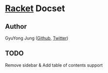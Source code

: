 [Racket](http://racket-lang.org/) Docset
========================================

Author
------
GyuYong Jung ([Github](https://github.com/Ephemera), [Twitter](https://twitter.com/Obliviscence))

TODO
----
Remove sidebar & Add table of contents support
